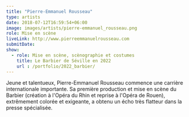 ```yaml
---
title: "Pierre-Emmanuel Rousseau"
type: artists
date: 2018-07-12T16:59:54+06:00
image: images/artists/pierre-emmanuel_rousseau.png
role: Mise en scène
liveLink: http://www.pierreemmanuelrousseau.com 
submitDate: 
show:
  - role: Mise en scène, scènographie et costumes
    title: Le Barbier de Séville en 2022
    url : /portfolio/2022_barbier/
---
```


Jeune et talentueux, Pierre-Emmanuel Rousseau commence une carrière internationale importante. Sa première production et mise en scène du Barbier (création à l'Opéra du Rhin et reprise à l'Opéra de Rouen), extrêmement colorée et exigeante, a obtenu un écho très flatteur dans la presse spécialisée.
